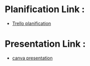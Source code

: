 # Planification Link :
- [Trello planification](https://trello.com/b/6JQFbKEk/quicktable)
# Presentation Link :
- [canva presentation](https://www.canva.com/design/DAF8sGqE-Xk/MYaP6Vhwim_BX_9Fh8F6rw/edit?utm_content=DAF8sGqE-Xk&utm_campaign=designshare&utm_medium=link2&utm_source=sharebutton)